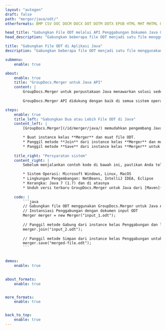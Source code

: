 ```yaml
---
layout: "autogen"
draft: false
path: "merger/java/odt/"
otherformats: BMP CSV DOC DOCM DOCX DOT DOTM DOTX EPUB HTML MHT MHTML ODP ODS OTP OTT PDF PNG POTM POTX PPS PPSM PPSX PPT PPTM PPTX PS RTF TEX TIF TIFF TSV TXT VDX VSDM VSDX VSSM VSSX VSTM VSTX VSX VTX XLAM XLS XLSB XLSM XLSX XLT XLTM XLTX XPS

head_title: "Gabungkan File ODT melalui API Penggabungan Dokumen Java & J2SE"
head_description: "Gabungkan beberapa file ODT menjadi satu file menggunakan API penggabungan dokumen Java dengan semua data, gaya, dan pemformatan sebagai dokumen sumber."

title: "Gabungkan File ODT di Aplikasi Java"
description: "Gabungkan beberapa file ODT menjadi satu file menggunakan API penggabungan dokumen Java. Gabungkan halaman atau rentang halaman yang dipilih dari berbagai dokumen sumber menjadi satu dokumen hasil dengan semua data, gaya, dan pemformatan sebagai dokumen sumber."

submenu:
    enable: true

about:
    enable: true
    title: "GroupDocs.Merger untuk Java API"
    content: |
        GroupDocs.Merger untuk perpustakaan Java menawarkan solusi sederhana untuk menggabungkan & membagi dengan aman antara berbagai format dokumen termasuk PDF, Microsoft Office (Word, Excel, PowerPoint, OneNote), OpenDocument, HTML, gambar dan banyak lainnya dalam aplikasi .NET. Dengan menambahkan hanya beberapa baris kode, lakukan beberapa operasi dokumen seperti memindahkan, menghapus, memutar, menukar, mengekstrak, atau mengubah orientasi halaman di dalam dokumen. API penggabungan dokumen juga mendukung pratinjau halaman dokumen sebagai gambar untuk menganalisis struktur dokumen, pemformatan, dan konten pada halaman.
        
        GroupDocs.Merger API didukung dengan baik di semua sistem operasi utama dan versi Java termasuk J2SE 7.0 (1.7), J2SE 8.0 (1.8) dan Java 10.

steps:
    enable: true
    title_left: "Gabungkan Dua atau Lebih File ODT di Java"
    content_left: |
        [GroupDocs.Merger](/id/merger/java/) memudahkan pengembang Java untuk menggabungkan beberapa file ODT dengan menerapkan beberapa langkah mudah.

        * Buat instance kelas **Merger** dan muat file ODT.
        * Panggil metode **Join** dari instance kelas **Merger** dan muat file ODT lainnya.
        * Panggil metode **Save** dari instance kelas **Merger** untuk menyimpan dokumen yang digabungkan.
        
    title_right: "Persyaratan sistem"
    content_right: |
        Sebelum menjalankan contoh kode di bawah ini, pastikan Anda telah menginstal prasyarat berikut di sistem Anda.

        * Sistem Operasi: Microsoft Windows, Linux, MacOS
        * Lingkungan Pengembangan: NetBeans, IntelliJ IDEA, Eclipse
        * Kerangka: Java 7 (1.7) dan di atasnya
        * Unduh versi terbaru GroupDocs.Merger untuk Java dari [Maven](https://repository.groupdocs.com/webapp/#/artifacts/browse/tree/General/repo/com/groupdocs/groupdocs-merger)
        
    code: |
        ```java
        // Gabungkan file ODT menggunakan GroupDocs.Merger untuk Java API
        // Instansiasi Penggabungan dengan dokumen input ODT
        Merger merger = new Merger("input_1.odt");
        
        // Panggil metode Gabung dari instance kelas Penggabungan dan lewati jalur dokumen sumber kedua
        merger.join("input_2.odt");
            
        // Panggil metode Simpan dari instance kelas Penggabungan untuk menyimpan dokumen yang digabungkan
        merger.save("merged-file.odt");        
        ```        


demos:
    enable: true
        

about_formats:
    enable: true


more_formats:
    enable: true


back_to_top:
    enable: true
---
```

